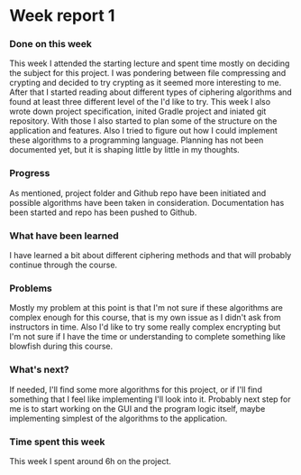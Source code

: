 # Week report 1

### Done on this week

This week I attended the starting lecture and spent time mostly on deciding the subject for this
project. I was pondering between file compressing and crypting and decided to try crypting as it 
seemed more interesting to me. After that I started reading about different types of ciphering algorithms
and found at least three different level of the I'd like to try. This week I also wrote down project
specification, inited Gradle project and iniated git repository. With those I also started to plan some
of the structure on the application and features. Also I tried to figure out how I could implement these
algorithms to a programming language. Planning has not been documented yet, but it is shaping little by
little in my thoughts. 

### Progress

As mentioned, project folder and Github repo have been initiated and possible algorithms have been taken
in consideration. Documentation has been started and repo has been pushed to Github. 

### What have been learned

I have learned a bit about different ciphering methods and that will probably continue through the course.

### Problems

Mostly my problem at this point is that I'm not sure if these algorithms are complex enough for this 
course, that is my own issue as I didn't ask from instructors in time. Also I'd like to try some really
complex encrypting but I'm not sure if I have the time or understanding to complete something like
blowfish during this course. 

### What's next?

If needed, I'll find some more algorithms for this project, or if I'll find something that I feel like
implementing I'll look into it. Probably next step for me is to start working on the GUI and the 
program logic itself, maybe implementing simplest of the algorithms to the application.

### Time spent this week

This week I spent around 6h on the project.
